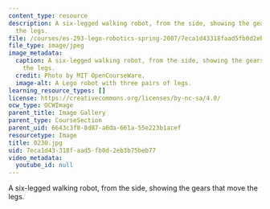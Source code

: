 ```yaml
---
content_type: resource
description: A six-legged walking robot, from the side, showing the gears that move
  the legs.
file: /courses/es-293-lego-robotics-spring-2007/7eca1d43318faad5fb0d2eb3b75beb77_0230.jpg
file_type: image/jpeg
image_metadata:
  caption: A six-legged walking robot, from the side, showing the gears that move
    the legs.
  credit: Photo by MIT OpenCourseWare.
  image-alt: A Lego robot with three pairs of legs.
learning_resource_types: []
license: https://creativecommons.org/licenses/by-nc-sa/4.0/
ocw_type: OCWImage
parent_title: Image Gallery
parent_type: CourseSection
parent_uid: 6643c3f8-8d87-a6da-661a-55e223b1acef
resourcetype: Image
title: 0230.jpg
uid: 7eca1d43-318f-aad5-fb0d-2eb3b75beb77
video_metadata:
  youtube_id: null
---
```

A six-legged walking robot, from the side, showing the gears that move the legs.
